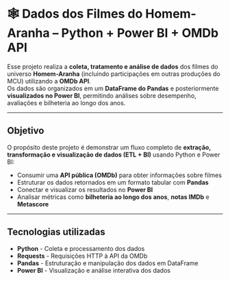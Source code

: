 # 🕸️ Dados dos Filmes do Homem-Aranha – Python + Power BI + OMDb API

Esse projeto realiza a **coleta, tratamento e análise de dados** dos filmes do universo **Homem-Aranha** (incluindo participações em outras produções do MCU) utilizando a **OMDb API**.  
Os dados são organizados em um **DataFrame do Pandas** e posteriormente **visualizados no Power BI**, permitindo análises sobre desempenho, avaliações e bilheteria ao longo dos anos. 

---

## Objetivo
O propósito deste projeto é demonstrar um fluxo completo de **extração, transformação e visualização de dados (ETL + BI)** usando Python e Power BI:

- Consumir uma **API pública (OMDb)** para obter informações sobre filmes  
- Estruturar os dados retornados em um formato tabular com **Pandas**  
- Conectar e visualizar os resultados no **Power BI**  
- Analisar métricas como **bilheteria ao longo dos anos**, **notas IMDb** e **Metascore**  

---

## Tecnologias utilizadas
- **Python** - Coleta e processamento dos dados
- **Requests** - Requisições HTTP à API da OMDb  
- **Pandas** - Estruturação e manipulação dos dados em DataFrame
- **Power BI** - Visualização e análise interativa dos dados
